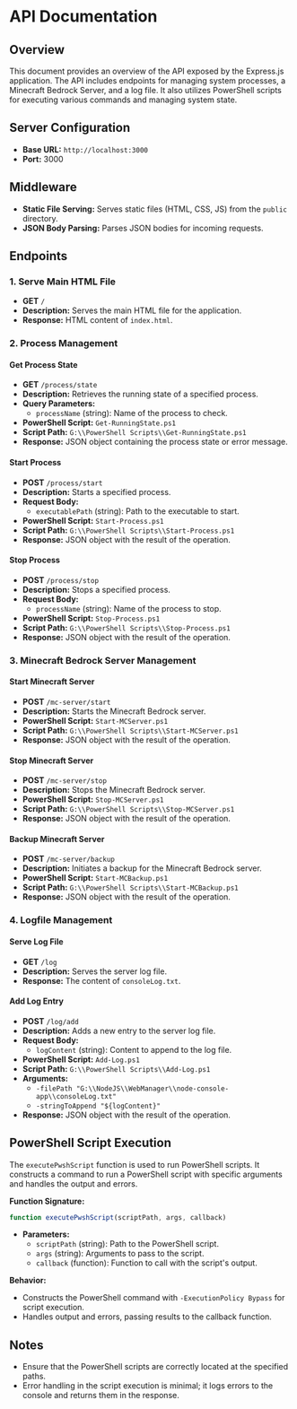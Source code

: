 # API Documentation

## Overview

This document provides an overview of the API exposed by the
Express.js application. The API includes endpoints for managing system
processes, a Minecraft Bedrock Server, and a log file. It also utilizes
PowerShell scripts for executing various commands and managing system state.

## Server Configuration

- **Base URL:** `http://localhost:3000`
- **Port:** 3000

## Middleware

- **Static File Serving:** Serves static files (HTML, CSS, JS) from the `public`
  directory.
- **JSON Body Parsing:** Parses JSON bodies for incoming requests.

## Endpoints

### 1. Serve Main HTML File

- **GET** `/`
- **Description:** Serves the main HTML file for the application.
- **Response:** HTML content of `index.html`.

### 2. Process Management

#### Get Process State

- **GET** `/process/state`
- **Description:** Retrieves the running state of a specified process.
- **Query Parameters:**
  - `processName` (string): Name of the process to check.
- **PowerShell Script:** `Get-RunningState.ps1`
- **Script Path:** `G:\\PowerShell Scripts\\Get-RunningState.ps1`
- **Response:** JSON object containing the process state or error message.

#### Start Process

- **POST** `/process/start`
- **Description:** Starts a specified process.
- **Request Body:**
  - `executablePath` (string): Path to the executable to start.
- **PowerShell Script:** `Start-Process.ps1`
- **Script Path:** `G:\\PowerShell Scripts\\Start-Process.ps1`
- **Response:** JSON object with the result of the operation.

#### Stop Process

- **POST** `/process/stop`
- **Description:** Stops a specified process.
- **Request Body:**
  - `processName` (string): Name of the process to stop.
- **PowerShell Script:** `Stop-Process.ps1`
- **Script Path:** `G:\\PowerShell Scripts\\Stop-Process.ps1`
- **Response:** JSON object with the result of the operation.

### 3. Minecraft Bedrock Server Management

#### Start Minecraft Server

- **POST** `/mc-server/start`
- **Description:** Starts the Minecraft Bedrock server.
- **PowerShell Script:** `Start-MCServer.ps1`
- **Script Path:** `G:\\PowerShell Scripts\\Start-MCServer.ps1`
- **Response:** JSON object with the result of the operation.

#### Stop Minecraft Server

- **POST** `/mc-server/stop`
- **Description:** Stops the Minecraft Bedrock server.
- **PowerShell Script:** `Stop-MCServer.ps1`
- **Script Path:** `G:\\PowerShell Scripts\\Stop-MCServer.ps1`
- **Response:** JSON object with the result of the operation.

#### Backup Minecraft Server

- **POST** `/mc-server/backup`
- **Description:** Initiates a backup for the Minecraft Bedrock server.
- **PowerShell Script:** `Start-MCBackup.ps1`
- **Script Path:** `G:\\PowerShell Scripts\\Start-MCBackup.ps1`
- **Response:** JSON object with the result of the operation.

### 4. Logfile Management

#### Serve Log File

- **GET** `/log`
- **Description:** Serves the server log file.
- **Response:** The content of `consoleLog.txt`.

#### Add Log Entry

- **POST** `/log/add`
- **Description:** Adds a new entry to the server log file.
- **Request Body:**
  - `logContent` (string): Content to append to the log file.
- **PowerShell Script:** `Add-Log.ps1`
- **Script Path:** `G:\\PowerShell Scripts\\Add-Log.ps1`
- **Arguments:** 
  - `-filePath "G:\\NodeJS\\WebManager\\node-console-app\\consoleLog.txt"`
  - `-stringToAppend "${logContent}"`
- **Response:** JSON object with the result of the operation.

## PowerShell Script Execution

The `executePwshScript` function is used to run PowerShell scripts. It
constructs a command to run a PowerShell script with specific arguments and
handles the output and errors. 

**Function Signature:**
```javascript
function executePwshScript(scriptPath, args, callback)
```

- **Parameters:**
  - `scriptPath` (string): Path to the PowerShell script.
  - `args` (string): Arguments to pass to the script.
  - `callback` (function): Function to call with the script's output.

**Behavior:**
- Constructs the PowerShell command with `-ExecutionPolicy Bypass` for script
  execution.
- Handles output and errors, passing results to the callback function.

## Notes

- Ensure that the PowerShell scripts are correctly located at the specified
  paths.
- Error handling in the script execution is minimal; it logs errors to the
  console and returns them in the response.

